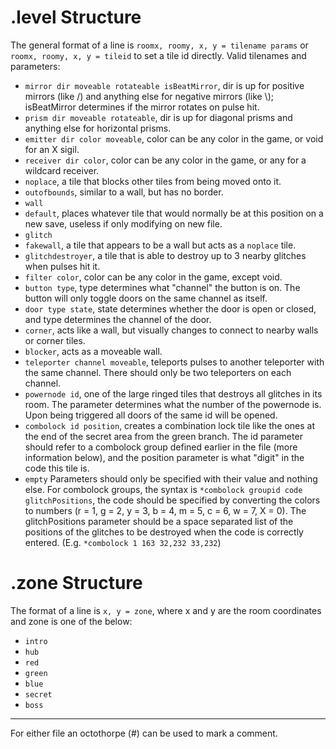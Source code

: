 # .level Structure
The general format of a line is `roomx, roomy, x, y = tilename params` or `roomx, roomy, x, y = tileid` to set a tile id directly.
Valid tilenames and parameters:
* `mirror dir moveable rotateable isBeatMirror`, dir is up for positive mirrors (like /) and anything else for negative mirrors (like \\); isBeatMirror determines if the mirror rotates on pulse hit.
* `prism dir moveable rotateable`, dir is up for diagonal prisms and anything else for horizontal prisms.
* `emitter dir color moveable`, color can be any color in the game, or void for an X sigil.
* `receiver dir color`, color can be any color in the game, or any for a wildcard receiver.
* `noplace`, a tile that blocks other tiles from being moved onto it.
* `outofbounds`, similar to a wall, but has no border.
* `wall`
* `default`, places whatever tile that would normally be at this position on a new save, useless if only modifying on new file.
* `glitch`
* `fakewall`, a tile that appears to be a wall but acts as a `noplace` tile.
* `glitchdestroyer`, a tile that is able to destroy up to 3 nearby glitches when pulses hit it.
* `filter color`, color can be any color in the game, except void.
* `button type`, type determines what "channel" the button is on. The button will only toggle doors on the same channel as itself.
* `door type state`, state determines whether the door is open or closed, and type determines the channel of the door.
* `corner`, acts like a wall, but visually changes to connect to nearby walls or corner tiles.
* `blocker`, acts as a moveable wall.
* `teleporter channel moveable`, teleports pulses to another teleporter with the same channel. There should only be two teleporters on each channel.
* `powernode id`, one of the large ringed tiles that destroys all glitches in its room. The parameter determines what the number of the powernode is. Upon being triggered all doors of the same id will be opened.
* `combolock id position`, creates a combination lock tile like the ones at the end of the secret area from the green branch. The id parameter should refer to a combolock group defined earlier in the file (more information below), and the position parameter is what "digit" in the code this tile is.
* `empty`
Parameters should only be specified with their value and nothing else.
For combolock groups, the syntax is `*combolock groupid code glitchPositions`, the code should be specified by converting the colors to numbers (r = 1, g = 2, y = 3, b = 4, m = 5, c = 6, w = 7, X = 0). The glitchPositions parameter should be a space separated list of the positions of the glitches to be destroyed when the code is correctly entered.
(E.g. `*combolock 1 163 32,232 33,232`)
# .zone Structure
The format of a line is `x, y = zone`, where x and y are the room coordinates and zone is one of the below:
* `intro`
* `hub`
* `red`
* `green`
* `blue`
* `secret`
* `boss`
---
For either file an octothorpe (#) can be used to mark a comment.
